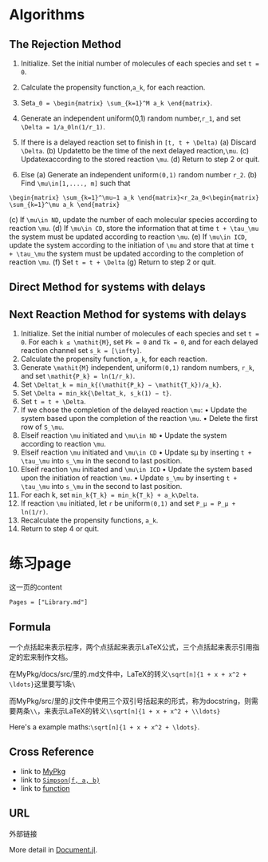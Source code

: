 # Algorithms
## The Rejection Method
1. Initialize. Set the initial number of molecules of each species and set ``t = 0``.

2. Calculate the propensity function,``a_k``, for each reaction.

3. Set``a_0 = \begin{matrix} \sum_{k=1}^M a_k \end{matrix}``.

4. Generate an independent uniform(0,1) random number,``r_1``, and set ``\Delta = 1/a_0ln(1/r_1)``.

5. If there is a delayed reaction set to finish in ``[t, t + \Delta)``
  (a) Discard ``\Delta``.
  (b) Updatetto be the time of the next delayed reaction,``\mu``.
  (c) Updatexaccording to the stored reaction ``\mu``.
  (d) Return to step 2 or quit.
6. Else
(a) Generate an independent uniform``(0,1)`` random number ``r_2``.
(b) Find ``\mu\in[1,...., m]`` such that

``\begin{matrix} \sum_{k=1}^\mu−1 a_k \end{matrix}<r_2a_0<\begin{matrix} \sum_{k=1}^\mu a_k \end{matrix}``

(c) If ``\mu\in ND``, update the number of each molecular species according to reaction ``\mu``.
(d) If ``\mu\in CD``, store the information that at time ``t + \tau_\mu`` the system must be updated according to reaction ``\mu``.
(e) If ``\mu\in ICD``, update the system according to the initiation of ``\mu`` and store that at time ``t + \tau_\mu`` the system must be updated according to the completion of reaction ``\mu``.
(f) Set ``t = t + \Delta``
(g) Return to step 2 or quit.

## Direct Method for systems with delays

## Next Reaction Method for systems with delays
1. Initialize. Set the initial number of molecules of each species and set ``t = 0``. For each ``k ≤ \mathit{M}``, set ``Pk = 0`` and ``Tk = 0``, and for each delayed reaction channel set ``s_k = [\infty]``.
2. Calculate the propensity function, ``a_k``, for each reaction.
3. Generate ``\mathit{M}`` independent, uniform``(0,1)`` random numbers, ``r_k``, and set ``\mathit{P_k} = ln(1/r_k)``.
4. Set ``\Deltat_k = min_k{(\mathit{P_k} − \mathit{T_k})/a_k}``.
5. Set ``\Delta = min_kk{\Deltat_k, s_k(1) − t}``.
6. Set ``t = t + \Delta``.
7. If we chose the completion of the delayed reaction ``\mu``:
• Update the system based upon the completion of the reaction ``\mu``.
• Delete the first row of ``S_\mu``.
8. Elseif reaction ``\mu`` initiated and ``\mu\in ND``
• Update the system according to reaction ``\mu``.
9. Elseif reaction ``\mu`` initiated and ``\mu\in CD``
• Update sµ by inserting ``t + \tau_\mu`` into ``s_\mu`` in the second to last position.
10. Elseif reaction ``\mu`` initiated and ``\mu\in ICD``
• Update the system based upon the initiation of reaction ``\mu``.
• Update ``s_\mu`` by inserting ``t + \tau_\mu`` into ``s_\mu`` in the second to last position.
11. For each k, set ``min_k{T_k} = min_k{T_k} + a_k\Delta``.
12. If reaction ``\mu`` initiated, let ``r`` be uniform``(0,1)`` and set ``P_µ = P_µ + ln(1/r)``.
13. Recalculate the propensity functions, ``a_k``.
14. Return to step 4 or quit.



# 练习page

 这一页的content
```@contents
Pages = ["Library.md"]
```
## Formula
一个点括起来表示程序，两个点括起来表示LaTeX公式，三个点括起来表示引用指定的宏来制作文档。

在MyPkg/docs/src/里的.md文件中，LaTeX的转义`\sqrt[n]{1 + x + x^2 + \ldots}`这里要写1条`\`

而MyPkg/src/里的.jl文件中使用三个双引号括起来的形式，称为docstring，则需要两条`\\`，来表示LaTeX的转义`\\sqrt[n]{1 + x + x^2 + \\ldots}`

Here's a example maths:``\sqrt[n]{1 + x + x^2 + \ldots}``.

## Cross Reference

- link to [MyPkg](@ref)
- link to [`Simpson(f, a, b)`](@ref)
- link to [function](@ref)

## URL

外部链接

More detail in [Document.jl](https://juliadocs.github.io/Documenter.jl/stable/).
